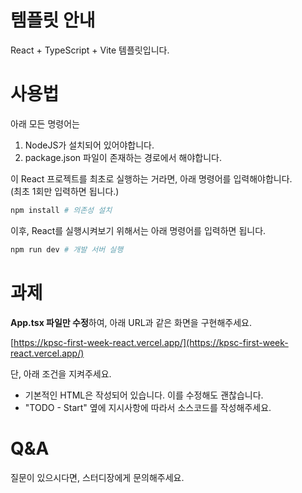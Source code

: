 # 템플릿 안내
React + TypeScript + Vite 템플릿입니다.

# 사용법
아래 모든 명령어는
1. NodeJS가 설치되어 있어야합니다.<br/>
2. package.json 파일이 존재하는 경로에서 해야합니다.<br/>

이 React 프로젝트를 최초로 실행하는 거라면, 아래 명령어를 입력해야합니다.<br/>
(최초 1회만 입력하면 됩니다.)
```bash
npm install # 의존성 설치
```

이후, React를 실행시켜보기 위해서는 아래 명령어를 입력하면 됩니다.
```bash
npm run dev # 개발 서버 실행
```

# 과제
**App.tsx 파일만 수정**하여, 아래 URL과 같은 화면을 구현해주세요.

[https://kpsc-first-week-react.vercel.app/](https://kpsc-first-week-react.vercel.app/)

단, 아래 조건을 지켜주세요.

- 기본적인 HTML은 작성되어 있습니다. 이를 수정해도 괜찮습니다.
- "TODO - Start" 옆에 지시사항에 따라서 소스코드를 작성해주세요.

# Q&A
질문이 있으시다면, 스터디장에게 문의해주세요.
